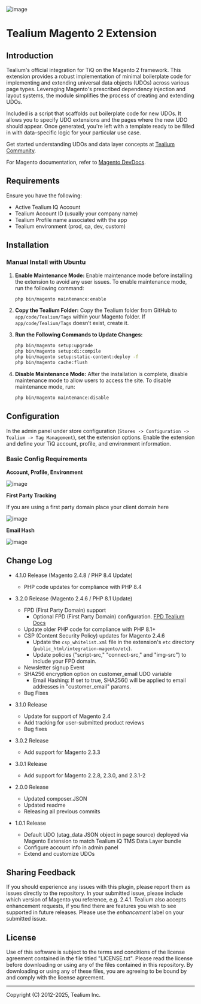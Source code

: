 ![image](https://github.com/efrazier/integration-magento-osb/assets/3696386/0a2e3179-498c-487a-9c83-0e8376b87e28)


# Tealium Magento 2 Extension


## Introduction

Tealium's official integration for TiQ on the Magento 2 framework. This extension provides a robust implementation of minimal boilerplate code for implementing and extending universal data objects (UDOs) across various page types. Leveraging Magento's prescribed dependency injection and layout systems, the module simplifies the process of creating and extending UDOs.

Included is a script that scaffolds out boilerplate code for new UDOs. It allows you to specify UDO extensions and the pages where the new UDO should appear. Once generated, you're left with a template ready to be filled in with data-specific logic for your particular use case.

Get started understanding UDOs and data layer concepts at [Tealium Community](https://community.tealiumiq.com/t5/Getting-Started/Getting-Started-with-The-Data-Layer/ta-p/9503).

For Magento documentation, refer to [Magento DevDocs](http://devdocs.magento.com/).

## Requirements

Ensure you have the following:

- Active Tealium IQ Account
- Tealium Account ID (usually your company name)
- Tealium Profile name associated with the app
- Tealium environment (prod, qa, dev, custom)

## Installation

### Manual Install with Ubuntu

1. **Enable Maintenance Mode:** Enable maintenance mode before installing the extension to avoid any user issues. To enable maintenance mode, run the following command:

    ```bash
    php bin/magento maintenance:enable
    ```

2. **Copy the Tealium Folder:**
   Copy the Tealium folder from GitHub to `app/code/Tealium/Tags` within your Magento folder. If `app/code/Tealium/Tags` doesn’t exist, create it.

3. **Run the Following Commands to Update Changes:**
   
    ```bash
    php bin/magento setup:upgrade
    php bin/magento setup:di:compile
    php bin/magento setup:static-content:deploy -f
    php bin/magento cache:flush
    ```

4. **Disable Maintenance Mode:** After the installation is complete, disable maintenance mode to allow users to access the site. To disable maintenance mode, run:

    ```bash
    php bin/magento maintenance:disable
    ```

## Configuration

In the admin panel under store configuration (`Stores -> Configuration -> Tealium -> Tag Management`), set the extension options. Enable the extension and define your TiQ account, profile, and environment information.





### Basic Config Requirements

**Account, Profile, Environment**

![image](https://github.com/efrazier/integration-magento-osb/assets/3696386/574f4aea-3f34-43a6-bc14-8db3cd43f6c7)


**First Party Tracking**

If you are using a first party domain place your client domain here

![image](https://github.com/efrazier/integration-magento-osb/assets/3696386/06a139d0-3502-4a6a-b10c-93354f170a00)


**Email Hash**

![image](https://github.com/efrazier/integration-magento-osb/assets/3696386/6b4c39b2-e496-40bd-bbd1-510ddab86b13)


## Change Log
- 4.1.0 Release (Magento 2.4.8 / PHP 8.4 Update)
    - PHP code updates for compliance with PHP 8.4

- 3.2.0 Release (Magento 2.4.6 / PHP 8.1 Update)
    - FPD (First Party Domain) support
        - Optional FPD (First Party Domain) configuration. [FPD Tealium Docs](https://docs.tealium.com/iq-tag-management/administration/first-party-domains/about/)
    - Update older PHP code for compliance with PHP 8.1+
    - CSP (Content Security Policy) updates for Magento 2.4.6
        - Update the `csp_whitelist.xml` file in the extension's `etc` directory (`public_html/integration-magento/etc`).
        - Update policies ("script-src," "connect-src," and "img-src") to include your FPD domain.
    - Newsletter signup Event
    - SHA256 encryption option on customer_email UDO variable
        - Email Hashing: If set to true, SHA256() will be applied to email addresses in "customer_email" params.
    - Bug Fixes

- 3.1.0 Release
    - Update for support of Magento 2.4
    - Add tracking for user-submitted product reviews
    - Bug fixes

- 3.0.2 Release
    - Add support for Magento 2.3.3

- 3.0.1 Release
    - Add support for Magento 2.2.8, 2.3.0, and 2.3.1-2

- 2.0.0 Release
    - Updated composer.JSON
    - Updated readme
    - Releasing all previous commits

- 1.0.1 Release
    - Default UDO (utag_data JSON object in page source) deployed via Magento Extension to match Tealium iQ TMS Data Layer bundle
    - Configure account info in admin panel
    - Extend and customize UDOs

## Sharing Feedback
If you should experience any issues with this plugin, please report them as issues directly to the repository. In your submitted issue, please include which version of Magento you reference, e.g. 2.4.1. Tealium also accepts enhancement requests, if you find there are features you wish to see supported in future releases. Please use the _enhancement_ label on your submitted issue.

## License
Use of this software is subject to the terms and conditions of the license agreement contained in the file titled "LICENSE.txt".  Please read the license before downloading or using any of the files contained in this repository. By downloading or using any of these files, you are agreeing to be bound by and comply with the license agreement.

---
Copyright (C) 2012-2025, Tealium Inc.

